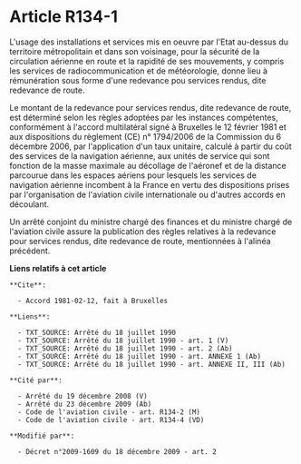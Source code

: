 # Article R134-1

L'usage des installations et services mis en oeuvre par l'Etat au-dessus du territoire métropolitain et dans son voisinage,
pour la sécurité de la circulation aérienne en route et la rapidité de ses mouvements, y compris les services de
radiocommunication et de météorologie, donne lieu à rémunération sous forme d'une redevance pou services rendus, dite
redevance de route. 

Le montant de la redevance pour services rendus, dite redevance de route, est déterminé selon les règles adoptées par les
instances compétentes, conformément à l'accord multilatéral signé à Bruxelles le 12 février 1981 et aux dispositions du
règlement (CE) n° 1794/2006 de la Commission du 6 décembre 2006, par l'application d'un taux unitaire, calculé à partir du
coût des services de la navigation aérienne, aux unités de service qui sont fonction de la masse maximale au décollage de
l'aéronef et de la distance parcourue dans les espaces aériens pour lesquels les services de navigation aérienne incombent à
la France en vertu des dispositions prises par l'organisation de l'aviation civile internationale ou d'autres accords en
découlant. 

Un arrêté conjoint du ministre chargé des finances et du ministre chargé de l'aviation civile assure la publication des
règles relatives à la redevance pour services rendus, dite redevance de route, mentionnées à l'alinéa précédent.

**Liens relatifs à cet article**

	**Cite**:

	  - Accord 1981-02-12, fait à Bruxelles

	**Liens**:

	  - TXT_SOURCE: Arrêté du 18 juillet 1990
	  - TXT_SOURCE: Arrêté du 18 juillet 1990 - art. 1 (V)
	  - TXT_SOURCE: Arrêté du 18 juillet 1990 - art. 2 (Ab)
	  - TXT_SOURCE: Arrêté du 18 juillet 1990 - art. ANNEXE 1 (Ab)
	  - TXT_SOURCE: Arrêté du 18 juillet 1990 - art. ANNEXE II, III (Ab)

	**Cité par**:

	  - Arrêté du 19 décembre 2008 (V)
	  - Arrêté du 23 décembre 2009 (Ab)
	  - Code de l'aviation civile - art. R134-2 (M)
	  - Code de l'aviation civile - art. R134-4 (VD)

	**Modifié par**:

	  - Décret n°2009-1609 du 18 décembre 2009 - art. 2
